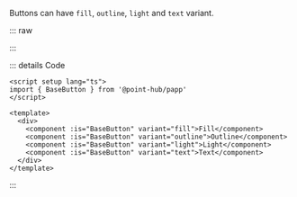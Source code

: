 Buttons can have `fill`, `outline`, `light` and `text` variant.

::: raw

<ButtonVariant />

:::

::: details Code

```vue
<script setup lang="ts">
import { BaseButton } from '@point-hub/papp'
</script>

<template>
  <div>
    <component :is="BaseButton" variant="fill">Fill</component>
    <component :is="BaseButton" variant="outline">Outline</component>
    <component :is="BaseButton" variant="light">Light</component>
    <component :is="BaseButton" variant="text">Text</component>
  </div>
</template>
```

:::
